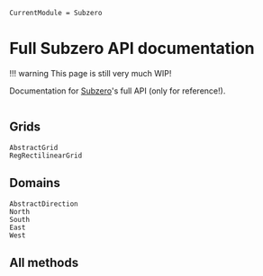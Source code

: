 ```@meta
CurrentModule = Subzero
```

# Full Subzero API documentation

!!! warning
    This page is still very much WIP!

Documentation for [Subzero](https://github.com/Caltech-OCTO/Subzero.jl)'s full API (only for reference!).

```@index
```

## Grids

```@docs
AbstractGrid
RegRectilinearGrid
```

## Domains
```@docs
AbstractDirection
North
South
East
West
```

## All methods
<!-- ```@autodocs
Modules = [Subzero]
``` -->